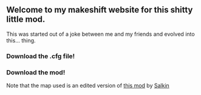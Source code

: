## Welcome to my makeshift website for this shitty little mod.
This was started out of a joke between me and my friends and evolved into this... thing.

### Download the .cfg file!

### Download the mod!

Note that the map used is an edited version of [this mod](http://steamcommunity.com/sharedfiles/filedetails/?id=471826766) by [Salkin](http://steamcommunity.com/id/salkinxd/myworkshopfiles/?appid=730)
